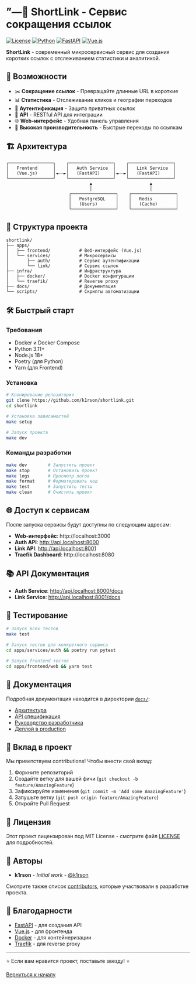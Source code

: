 # ”—🔗 ShortLink - Сервис сокращения ссылок

[![License](https://img.shields.io/badge/license-MIT-blue.svg)](LICENSE)
[![Python](https://img.shields.io/badge/python-3.11-blue.svg)](https://www.python.org/downloads/)
[![FastAPI](https://img.shields.io/badge/fastapi-0.100.0-green.svg)](https://fastapi.tiangolo.com/)
[![Vue.js](https://img.shields.io/badge/vue.js-3.x-green.svg)](https://vuejs.org/)

**ShortLink** - современный микросервисный сервис для создания коротких ссылок с отслеживанием статистики и аналитикой.

## 🚀 Возможности

- ✂️ **Сокращение ссылок** - Превращайте длинные URL в короткие
- 📊 **Статистика** - Отслеживание кликов и географии переходов
- 🔐 **Аутентификация** - Защита приватных ссылок
- 📱 **API** - RESTful API для интеграции
- 🌐 **Web-интерфейс** - Удобная панель управления
- 🚀 **Высокая производительность** - Быстрые переходы по ссылкам

## 🏗️ Архитектура

```
┌─────────────────┐    ┌─────────────────┐    ┌─────────────────┐
│   Frontend      │    │   Auth Service  │    │   Link Service  │
│   (Vue.js)      │◄──►│   (FastAPI)     │◄──►│   (FastAPI)     │
└─────────────────┘    └─────────────────┘    └─────────────────┘
                                ▲                      ▲
                                │                      │
                        ┌─────────────────┐    ┌─────────────────┐
                        │   PostgreSQL    │    │   Redis         │
                        │   (Users)       │    │   (Cache)       │
                        └─────────────────┘    └─────────────────┘
```

## 📁 Структура проекта

```
shortlink/
├── apps/
│   ├── frontend/           # Веб-интерфейс (Vue.js)
│   └── services/           # Микросервисы
│       ├── auth/           # Сервис аутентификации
│       └── link/           # Сервис ссылок
├── infra/                  # Инфраструктура
│   ├── docker/             # Docker конфигурации
│   └── traefik/            # Reverse proxy
├── docs/                   # Документация
└── scripts/                # Скрипты автоматизации
```

## 🛠️ Быстрый старт

### Требования

- Docker и Docker Compose
- Python 3.11+
- Node.js 18+
- Poetry (для Python)
- Yarn (для Frontend)

### Установка

```bash
# Клонирование репозитория
git clone https://github.com/k1rson/shortlink.git
cd shortlink

# Установка зависимостей
make setup

# Запуск проекта
make dev
```

### Команды разработки

```bash
make dev        # Запустить проект
make stop       # Остановить проект
make logs       # Просмотр логов
make format     # Форматировать код
make test       # Запустить тесты
make clean      # Очистить проект
```

## 🌐 Доступ к сервисам

После запуска сервисы будут доступны по следующим адресам:

- **Web-интерфейс**: http://localhost:3000
- **Auth API**: http://api.localhost:8000
- **Link API**: http://api.localhost:8001
- **Traefik Dashboard**: http://localhost:8080

## 📚 API Документация

- **Auth Service**: http://api.localhost:8000/docs
- **Link Service**: http://api.localhost:8001/docs

## 🧪 Тестирование

```bash
# Запуск всех тестов
make test

# Запуск тестов для конкретного сервиса
cd apps/services/auth && poetry run pytest

# Запуск frontend тестов
cd apps/frontend/web && yarn test
```

## 📖 Документация

Подробная документация находится в директории [`docs/`](docs/):

- [Архитектура](docs/architecture.md)
- [API спецификация](docs/api/)
- [Руководство разработчика](docs/development.md)
- [Деплой в production](docs/deployment.md)

## 🤝 Вклад в проект

Мы приветствуем contributions! Чтобы внести свой вклад:

1. Форкните репозиторий
2. Создайте ветку для вашей фичи (`git checkout -b feature/AmazingFeature`)
3. Зафиксируйте изменения (`git commit -m 'Add some AmazingFeature'`)
4. Запушьте ветку (`git push origin feature/AmazingFeature`)
5. Откройте Pull Request

## 📄 Лицензия

Этот проект лицензирован под MIT License - смотрите файл [LICENSE](LICENSE) для подробностей.

## 👥 Авторы

- **k1rson** - _Initial work_ - [@k1rson](https://github.com/k1rson)

Смотрите также список [contributors](https://github.com/k1rson/shortlink/contributors), которые участвовали в разработке проекта.

## 🙏 Благодарности

- [FastAPI](https://fastapi.tiangolo.com/) - для создания API
- [Vue.js](https://vuejs.org/) - для фронтенда
- [Docker](https://www.docker.com/) - для контейнеризации
- [Traefik](https://traefik.io/) - для reverse proxy

---

⭐ Если вам нравится проект, поставьте звезду! ⭐

[Вернуться к началу](#shortlink---сервис-сокращения-ссылок)
